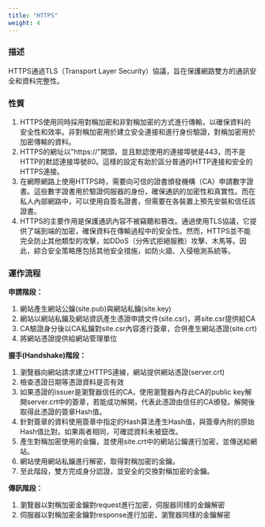 ```yaml
---
title: "HTTPS"
weight: 4
---
```


### **描述**

HTTPS通過TLS（Transport Layer Security）協議，旨在保護網路雙方的通訊安全和資料完整性。

### **性質**

1. HTTPS使用同時採用對稱加密和非對稱加密的方式進行傳輸，以確保資料的安全性和效率。非對稱加密用於建立安全連接和進行身份驗證，對稱加密用於加密傳輸的資料。
2. HTTPS的網址以"https://"開頭，並且默認使用的連接埠號是443，而不是HTTP的默認連接埠號80。這樣的設定有助於區分普通的HTTP連接和安全的HTTPS連接。
3. 在網際網路上使用HTTPS時，需要向可信的證書頒發機構（CA）申請數字證書。這些數字證書用於驗證伺服器的身份，確保通訊的加密性和真實性。而在私人內部網路中，可以使用自簽名證書，但需要在各裝置上預先安裝和信任該證書。
4. HTTPS的主要作用是保護通訊內容不被竊聽和篡改。通過使用TLS協議，它提供了端到端的加密，確保資料在傳輸過程中的安全性。然而，HTTPS並不能完全防止其他類型的攻擊，如DDoS（分佈式拒絕服務）攻擊、木馬等。因此，綜合安全策略應包括其他安全措施，如防火牆、入侵檢測系統等。

### 運作流程

**申請階段：**

1. 網站產生網站公鑰(site.pub)與網站私鑰(site.key)
2. 網站以網站私鑰及網站資訊產生憑證申請文件(site.csr)，將site.csr提供給CA
3. CA驗證身分後以CA私鑰對site.csr內容進行簽章，合併產生網站憑證(site.crt)
4. 將網站憑證提供給網站管理單位

**握手(Handshake)階段：**

1. 瀏覽器向網站請求建立HTTPS連線，網站提供網站憑證(server.crt)
2. 檢查憑證日期等憑證資料是否有效
3. 如果憑證的issuer是瀏覽器信任的CA，使用瀏覽器內存此CA的public key解開server.crt中的簽章，若能成功解開，代表此憑證由信任的CA頒發。解開後取得此憑證的簽章Hash值。
4. 針對簽章的資料使用簽章中指定的Hash算法產生Hash值，與簽章內附的原始Hash值比對。如果兩者相同，可確認資料未被竄改。
5. 產生對稱加密使用的金鑰，並使用site.crt中的網站公鑰進行加密，並傳送給網站。
6. 網站使用網站私鑰進行解密，取得對稱加密的金鑰。
7. 至此階段，雙方完成身分認證，並安全的交換對稱加密的金鑰。

**傳訊階段：**

1. 瀏覽器以對稱加密金鑰對request進行加密，伺服器同樣的金鑰解密
2. 伺服器以對稱加密金鑰對response進行加密，瀏覽器同樣的金鑰解密